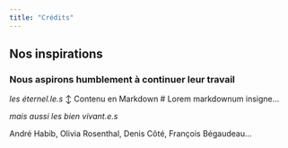 ```yaml
---
title: "Crédits"
---
```


## Nos inspirations

### Nous aspirons humblement à continuer leur travail

*les éternel.le.s* ↕ Contenu en Markdown # Lorem markdownum insigne…



*mais aussi les bien vivant.e.s* 

André Habib, Olivia Rosenthal, Denis Côté, François Bégaudeau...
